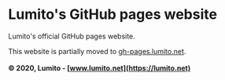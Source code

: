 # Lumito's GitHub pages website

Lumito's official GitHub pages website.

This website is partially moved to [gh-pages.lumito.net](https://gh-pages.lumito.net).
<br><br>
**© 2020, Lumito - [www.lumito.net](https://lumito.net)**
